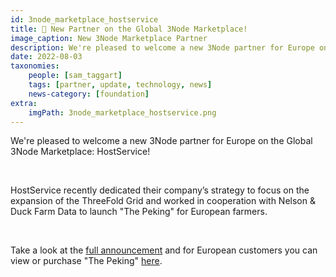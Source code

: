```yaml
---
id: 3node_marketplace_hostservice
title: 📣 New Partner on the Global 3Node Marketplace!
image_caption: New 3Node Marketplace Partner
description: We're pleased to welcome a new 3Node partner for Europe on the Global 3Node Marketplace - HostService!
date: 2022-08-03
taxonomies:
    people: [sam_taggart]
    tags: [partner, update, technology, news]
    news-category: [foundation]
extra:
    imgPath: 3node_marketplace_hostservice.png
---
```


We're pleased to welcome a new 3Node partner for Europe on the Global 3Node Marketplace: HostService!

<br/>

HostService recently dedicated their company’s strategy to focus on the expansion of the ThreeFold Grid and worked in cooperation with Nelson & Duck Farm Data to launch "The Peking" for European farmers.

<br/>

Take a look at the [full announcement]([https://forum.threefold.io/t/global-3node-marketplace-newsletter-2-august-3-2022/3242](https://forum.threefold.io/t/global-3node-marketplace-newsletter-2-august-3-2022/3242)) and for European customers you can view or purchase "The Peking" [here]([https://marketplace.3node.global/index.php?dispatch=products.view&product_id=298](https://marketplace.3node.global/index.php?dispatch=products.view&product_id=298)).